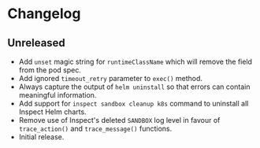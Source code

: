 # Changelog

## Unreleased

- Add `unset` magic string for `runtimeClassName` which will remove the field from the pod spec.
- Add ignored `timeout_retry` parameter to `exec()` method.
- Always capture the output of `helm uninstall` so that errors can contain meaningful information.
- Add support for `inspect sandbox cleanup k8s` command to uninstall all Inspect Helm charts.
- Remove use of Inspect's deleted `SANDBOX` log level in favour of `trace_action()` and `trace_message()` functions.
- Initial release.

